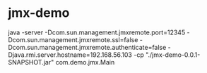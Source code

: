# jmx-demo

java -server -Dcom.sun.management.jmxremote.port=12345 -Dcom.sun.management.jmxremote.ssl=false -Dcom.sun.management.jmxremote.authenticate=false -Djava.rmi.server.hostname=192.168.56.103 -cp "./jmx-demo-0.0.1-SNAPSHOT.jar" com.demo.jmx.Main
